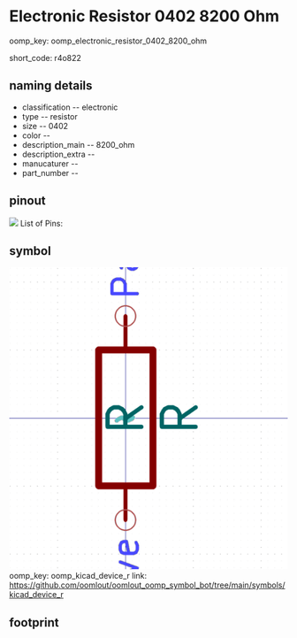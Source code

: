 # Electronic Resistor 0402 8200 Ohm
oomp_key: oomp_electronic_resistor_0402_8200_ohm  

short_code: r4o822
## naming details
* classification -- electronic
* type -- resistor
* size -- 0402
* color -- 
* description_main -- 8200_ohm
* description_extra -- 
* manucaturer -- 
* part_number -- 
## pinout
![](working_pinout_600.png)
List of Pins:

## symbol

![](symbol/0/working/working_600.png)
oomp_key: oomp_kicad_device_r
link: https://github.com/oomlout/oomlout_oomp_symbol_bot/tree/main/symbols/kicad_device_r


## footprint
